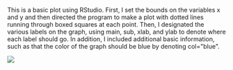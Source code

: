 This is a basic plot using RStudio. First, I set the bounds on the variables x and y and then directed the program to make a plot with dotted lines running through boxed squares at each point. Then, I designated the various labels on the graph, using main, sub, xlab, and ylab to denote where each label should go. In addition, I included additional basic information, such as that the color of the graph should be blue by denoting col="blue".

![](https://skylerseets.github.io/projects-and-exercises/basic-plot-screenshot.PNG)
